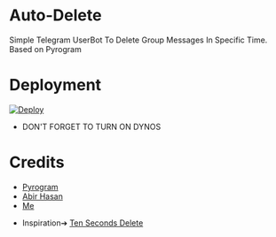 # Auto-Delete
Simple Telegram UserBot To Delete Group Messages In Specific Time.
Based on Pyrogram

# Deployment
[![Deploy](https://www.herokucdn.com/deploy/button.svg)](https://heroku.com/deploy)

- DON'T FORGET TO TURN ON DYNOS

# Credits
- [Pyrogram](https://github.com/pyrogram/pyrogram)
- [Abir Hasan](https://github.com/AbirHasan2005)
- [Me](https://t.me/Arun_TG)

* Inspiration➔ [Ten Seconds Delete](https://t.me/TenSecBot)

